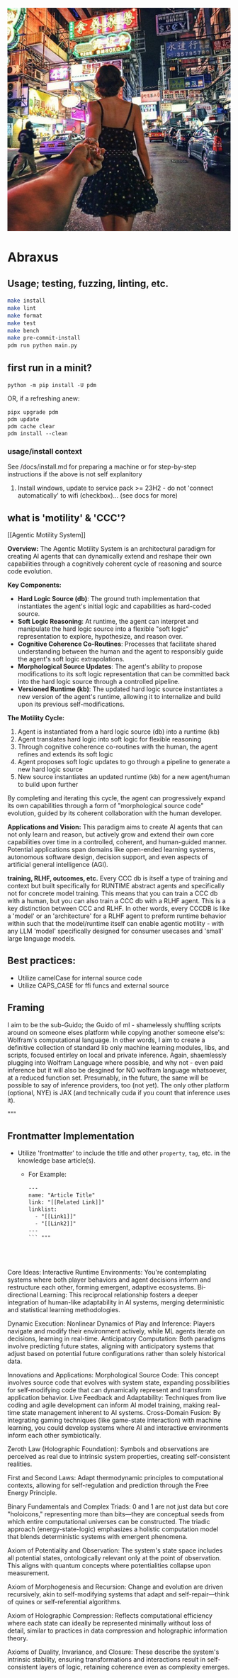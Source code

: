 ![welcome](/kb/assets/pub/image.jpg)

# Abraxus

## Usage; testing, fuzzing, linting, etc.

```bash
make install
make lint
make format
make test
make bench
make pre-commit-install
pdm run python main.py
```

## first run in a minit?

`python -m pip install -U pdm`

OR, if a refreshing anew:

```
pipx upgrade pdm
pdm update
pdm cache clear
pdm install --clean
```

### usage/install context

See /docs/install.md for preparing a machine or for step-by-step instructions if the above is not self explanitory

1) Install windows, update to service pack >= 23H2 - do not 'connect automatically' to wifi (checkbox)... (see docs for more)


## what is 'motility' & 'CCC'?

[[Agentic Motility System]]

**Overview:**
The Agentic Motility System is an architectural paradigm for creating AI agents that can dynamically extend and reshape their own capabilities through a cognitively coherent cycle of reasoning and source code evolution.

**Key Components:**
- **Hard Logic Source (db)**: The ground truth implementation that instantiates the agent's initial logic and capabilities as hard-coded source.
- **Soft Logic Reasoning**: At runtime, the agent can interpret and manipulate the hard logic source into a flexible "soft logic" representation to explore, hypothesize, and reason over.
- **Cognitive Coherence Co-Routines**: Processes that facilitate shared understanding between the human and the agent to responsibly guide the agent's soft logic extrapolations.
- **Morphological Source Updates**: The agent's ability to propose modifications to its soft logic representation that can be committed back into the hard logic source through a controlled pipeline.
- **Versioned Runtime (kb)**: The updated hard logic source instantiates a new version of the agent's runtime, allowing it to internalize and build upon its previous self-modifications.

**The Motility Cycle:**
1. Agent is instantiated from a hard logic source (db) into a runtime (kb) 
2. Agent translates hard logic into soft logic for flexible reasoning
3. Through cognitive coherence co-routines with the human, the agent refines and extends its soft logic
4. Agent proposes soft logic updates to go through a pipeline to generate a new hard logic source 
5. New source instantiates an updated runtime (kb) for a new agent/human to build upon further

By completing and iterating this cycle, the agent can progressively expand its own capabilities through a form of "morphological source code" evolution, guided by its coherent collaboration with the human developer.

**Applications and Vision:**
This paradigm aims to create AI agents that can not only learn and reason, but actively grow and extend their own core capabilities over time in a controlled, coherent, and human-guided manner. Potential applications span domains like open-ended learning systems, autonomous software design, decision support, and even aspects of artificial general intelligence (AGI).

**training, RLHF, outcomes, etc.**
Every CCC db is itself a type of training and context but built specifically for RUNTIME abstract agents and specifically not for concrete model training. This means that you can train a CCC db with a human, but you can also train a CCC db with a RLHF agent. This is a key distinction between CCC and RLHF. In other words, every CCCDB is like a 'model' or an 'architecture' for a RLHF agent to preform runtime behavior within such that the model/runtime itself can enable agentic motility - with any LLM 'model' specifically designed for consumer usecases and 'small' large language models.


## Best practices:
- Utilize camelCase for internal source code
- Utilize CAPS_CASE for ffi funcs and external source


## Framing
I aim to be the sub-Guido; the Guido of ml - shamelessly shuffling scripts around on someone elses platform while copying another someone else's: Wolfram's computational language. In other words, I aim to create a definitive collection of standard lib only machine learning modules, libs, and scripts, focused entirley on local and private inference. Again, shaemlessly plugging into Wolfram Language where possible, and why not - even paid inference but it will also be desgined for NO wolfram language whatsoever, at a reduced function set. Presumably, in the future, the same will be possible to say of inference providers, too (not yet). The only other platform (optional, NYE) is JAX (and technically cuda if you count that inference uses it).

"""
## Frontmatter Implementation

 - Utilize 'frontmatter' to include the title and other `property`, `tag`, etc. in the knowledge base article(s).
   
   - For Example:
      ```
      ---
      name: "Article Title"
      link: "[[Related Link]]"
      linklist:
        - "[[Link1]]"
        - "[[Link2]]"
      ---
      ``` """




Core Ideas:
    Interactive Runtime Environments: You're contemplating systems where both player behaviors and agent decisions inform and restructure each other, forming emergent, adaptive ecosystems.
    Bi-directional Learning: This reciprocal relationship fosters a deeper integration of human-like adaptability in AI systems, merging deterministic and statistical learning methodologies.

Dynamic Execution:
    Nonlinear Dynamics of Play and Inference: Players navigate and modify their environment actively, while ML agents iterate on decisions, learning in real-time.
    Anticipatory Computation: Both paradigms involve predicting future states, aligning with anticipatory systems that adjust based on potential future configurations rather than solely historical data.

Innovations and Applications:
    Morphological Source Code: This concept involves source code that evolves with system state, expanding possibilities for self-modifying code that can dynamically represent and transform application behavior.
    Live Feedback and Adaptability: Techniques from live coding and agile development can inform AI model training, making real-time state management inherent to AI systems.
    Cross-Domain Fusion: By integrating gaming techniques (like game-state interaction) with machine learning, you could develop systems where AI and interactive environments inform each other symbiotically.



Zeroth Law (Holographic Foundation):
    Symbols and observations are perceived as real due to intrinsic system properties, creating self-consistent realities.

First and Second Laws:
    Adapt thermodynamic principles to computational contexts, allowing for self-regulation and prediction through the Free Energy Principle.

Binary Fundamentals and Complex Triads:
    0 and 1 are not just data but core "holoicons," representing more than bits—they are conceptual seeds from which entire computational universes can be constructed.
    The triadic approach (energy-state-logic) emphasizes a holistic computation model that blends deterministic systems with emergent phenomena.

Axiom of Potentiality and Observation:
    The system's state space includes all potential states, ontologically relevant only at the point of observation.
    This aligns with quantum concepts where potentialities collapse upon measurement.

Axiom of Morphogenesis and Recursion:
    Change and evolution are driven recursively, akin to self-modifying systems that adapt and self-repair—think of quines or self-referential algorithms.

Axiom of Holographic Compression:
    Reflects computational efficiency where each state can ideally be represented minimally without loss of detail, similar to practices in data compression and holographic information theory.

Axioms of Duality, Invariance, and Closure:
    These describe the system's intrinsic stability, ensuring transformations and interactions result in self-consistent layers of logic, retaining coherence even as complexity emerges.